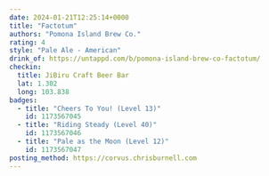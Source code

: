 ```yaml
---
date: 2024-01-21T12:25:14+0000
title: "Factotum"
authors: "Pomona Island Brew Co."
rating: 4
style: "Pale Ale - American"
drink_of: https://untappd.com/b/pomona-island-brew-co-factotum/
checkin:
  title: JiBiru Craft Beer Bar
  lat: 1.302
  long: 103.838
badges:
  - title: "Cheers To You! (Level 13)"
    id: 1173567045
  - title: "Riding Steady (Level 40)"
    id: 1173567046
  - title: "Pale as the Moon (Level 12)"
    id: 1173567047
posting_method: https://corvus.chrisburnell.com
---
```

